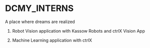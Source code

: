 # DCMY_INTERNS
A place where dreams are realized

1. Robot Vision application with Kassow Robots and ctrlX Vision App

2. Machine Learning application with ctrlX